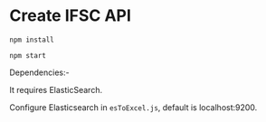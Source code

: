 # Create IFSC API

``npm install``

``npm start``

Dependencies:-

It requires ElasticSearch.

Configure Elasticsearch in `esToExcel.js`, default is localhost:9200.
